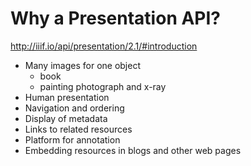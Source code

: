 # Why a Presentation API?

http://iiif.io/api/presentation/2.1/#introduction

- Many images for one object
  - book
  - painting photograph and x-ray
- Human presentation
- Navigation and ordering
- Display of metadata
- Links to related resources
- Platform for annotation
- Embedding resources in blogs and other web pages

<!-- #important:570 give more reasons why there's a presentation API and rewrite this section -->
